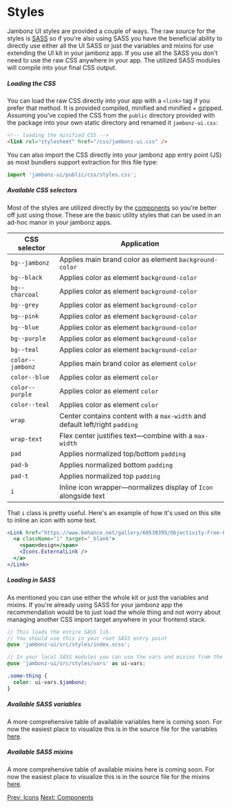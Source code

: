 # Styles

Jambonz UI styles are provided a couple of ways. The raw source for the styles is [SASS](https://sass-lang.com/) so if you're also using SASS you have the beneficial ability to directly use either all the UI SASS or just the variables and mixins for use extending the UI kit in your jambonz app. If you use all the SASS you don't need to use the raw CSS anywhere in your app. The utilized SASS modules will compile into your final CSS output.

##### Loading the CSS

You can load the raw CSS directly into your app with a `<link>` tag if you prefer that method. It is provided compiled, minified and minified + gzipped. Assuming you've copied the CSS from the `public` directory provided with the package into your own static directory and renamed it `jambonz-ui.css`:

```html
<!-- loading the minified CSS -->
<link rel="stylesheet" href="/css/jambonz-ui.css" />
```

You can also import the CSS directly into your jambonz app entry point (JS) as most bundlers support extraction for this file type:

```js
import 'jambonz-ui/public/css/styles.css';
```

##### Available CSS selectors

Most of the styles are utilized directly by the [components](/dacs/jambonz-ui/components/) so you're better off just using those. These are the basic utility styles that can be used in an ad-hoc manor in your jambonz apps.

| CSS selector | Application |
|--------------|-------------|
| `bg--jambonz` | Applies main brand color as element `background-color` |
| `bg--black` | Applies color as element `background-color` |
| `bg--charcoal` | Applies color as element `background-color` |
| `bg--grey` | Applies color as element `background-color` |
| `bg--pink` | Applies color as element `background-color` |
| `bg--blue` | Applies color as element `background-color` |
| `bg--purple` | Applies color as element `background-color` |
| `bg--teal` | Applies color as element `background-color` |
| `color--jambonz` | Applies main brand color as element `color` |
| `color--blue` | Applies color as element `color` |
| `color--purple` | Applies color as element `color` |
| `color--teal` | Applies color as element `color` |
| `wrap` | Center contains content with a `max-width` and default left/right `padding` |
| `wrap-text` | Flex center justifies text—combine with a `max-width` |
| `pad` | Applies normalized top/bottom `padding` |
| `pad-b` | Applies normalized bottom `padding` |
| `pad-t` | Applies normalized top `padding` |
| `i` | Inline icon wrapper—normalizes display of `Icon` alongside text |

That `i` class is pretty useful. Here's an example of how it's used on this site to inline an icon with some text.

```jsx
<Link href="https://www.behance.net/gallery/60530395/Objectivity-Free-Font-Family">
  <a className="i" target="_blank">
    <span>design</span>
    <Icons.ExternalLink />
  </a>
</Link>
```


##### Loading in SASS

As mentioned you can use either the whole kit or just the variables and mixins. If you're already using SASS for your jambonz app the recommendation would be to just load the whole thing and not worry about managing another CSS import target anywhere in your frontend stack.

```scss
// This loads the entire SASS lib
// You should use this in your root SASS entry point
@use 'jambonz-ui/src/styles/index.scss';

// In your local SASS modules you can use the vars and mixins from the UI library
@use 'jambonz-ui/src/styles/vars' as ui-vars;

.some-thing {
  color: ui-vars.$jambonz;
}
```

##### Available SASS variables

A more comprehensive table of available variables here is coming soon. For now the easiest place to visualize this is in the source file for the variables [here](https://github.com/jambonz/next-static-site/tree/main/jambonz-ui/src/styles/_vars.scss).


##### Available SASS mixins

A more comprehensive table of available mixins here is coming soon. For now the easiest place to visualize this is in the source file for the mixins [here](https://github.com/jambonz/next-static-site/tree/main/jambonz-ui/src/styles/_mixins.scss).


<p class="flex">
<a href="/docs/jambonz-ui/icons/">Prev: Icons</a>
<a href="/docs/jambonz-ui/components/">Next: Components</a>
</p>